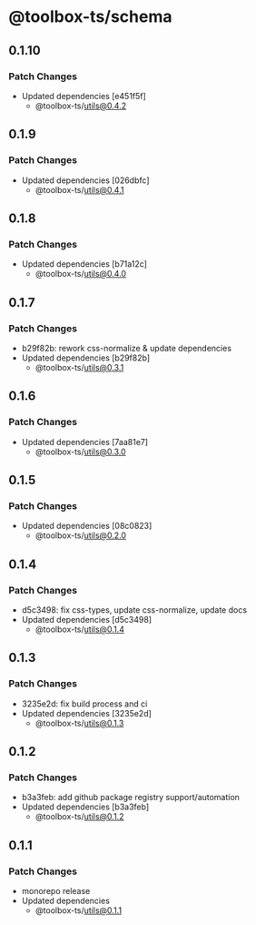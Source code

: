 # @toolbox-ts/schema

## 0.1.10

### Patch Changes

- Updated dependencies [e451f5f]
  - @toolbox-ts/utils@0.4.2

## 0.1.9

### Patch Changes

- Updated dependencies [026dbfc]
  - @toolbox-ts/utils@0.4.1

## 0.1.8

### Patch Changes

- Updated dependencies [b71a12c]
  - @toolbox-ts/utils@0.4.0

## 0.1.7

### Patch Changes

- b29f82b: rework css-normalize & update dependencies
- Updated dependencies [b29f82b]
  - @toolbox-ts/utils@0.3.1

## 0.1.6

### Patch Changes

- Updated dependencies [7aa81e7]
  - @toolbox-ts/utils@0.3.0

## 0.1.5

### Patch Changes

- Updated dependencies [08c0823]
  - @toolbox-ts/utils@0.2.0

## 0.1.4

### Patch Changes

- d5c3498: fix css-types, update css-normalize, update docs
- Updated dependencies [d5c3498]
  - @toolbox-ts/utils@0.1.4

## 0.1.3

### Patch Changes

- 3235e2d: fix build process and ci
- Updated dependencies [3235e2d]
  - @toolbox-ts/utils@0.1.3

## 0.1.2

### Patch Changes

- b3a3feb: add github package registry support/automation
- Updated dependencies [b3a3feb]
  - @toolbox-ts/utils@0.1.2

## 0.1.1

### Patch Changes

- monorepo release
- Updated dependencies
  - @toolbox-ts/utils@0.1.1
